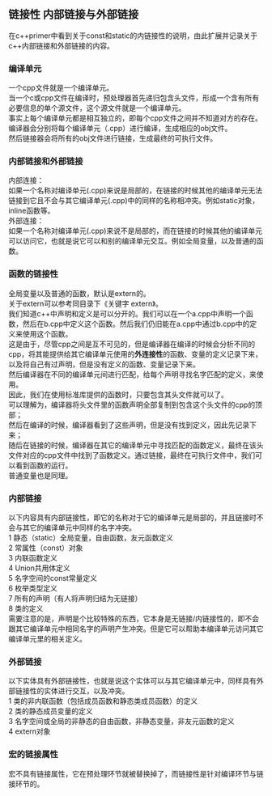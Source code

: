 ## 链接性 内部链接与外部链接
在c++primer中看到关于const和static的内链接性的说明，由此扩展并记录关于c++内部链接和外部链接的内容。   
### 编译单元
一个cpp文件就是一个编译单元。   
当一个c或cpp文件在编译时，预处理器首先递归包含头文件，形成一个含有所有必要信息的单个源文件，这个源文件就是一个编译单元。   
事实上每个编译单元都是相互独立的，即每个cpp文件之间并不知道对方的存在。  
编译器会分别将每个编译单元（.cpp）进行编译，生成相应的obj文件。   
然后链接器会将所有的obj文件进行链接，生成最终的可执行文件。   
### 内部链接和外部链接 
内部连接：   
如果一个名称对编译单元(.cpp)来说是局部的，在链接的时候其他的编译单元无法链接到它且不会与其它编译单元(.cpp)中的同样的名称相冲突。例如static对象，inline函数等。   
外部连接：   
如果一个名称对编译单元(.cpp)来说不是局部的，而在链接的时候其他的编译单元可以访问它，也就是说它可以和别的编译单元交互。例如全局变量，以及普通的函数。       
### 函数的链接性
全局变量以及普通的函数，默认是extern的。   
关于extern可以参考同目录下《关键字 extern》。   
我们知道c++中声明和定义是可以分开的。我们可以在一个a.cpp中声明一个函数，然后在b.cpp中定义这个函数。然后我们仍旧能在a.cpp中通过b.cpp中的定义来使用这个函数。   
这是由于，尽管cpp之间是互不可见的，但是编译器在编译的时候会分析不同的cpp，将其能提供给其它编译单元使用的**外连接性**的函数、变量的定义记录下来，以及将自己有过声明，但是没有定义的函数、变量记录下来。   
然后编译器在不同的编译单元间进行匹配，给每个声明寻找名字匹配的定义，来使用。   
因此，我们在使用标准库提供的函数时，只要包含其头文件就可以了。   
可以理解为，编译器将头文件里的函数声明全部复制到包含这个头文件的cpp的顶部；  
然后在编译的时候，编译器看到了这些声明，但是没有找到定义，因此先记录下来；  
随后在链接的时候，编译器在其它的编译单元中寻找匹配的函数定义，最终在该头文件对应的cpp文件中找到了函数定义。通过链接，最终在可执行文件中，我们可以看到函数的运行。   
普通变量也是同理。   
### 内部链接
以下内容具有内部链接性，即它的名称对于它的编译单元是局部的，并且链接时不会与其它的编译单元中同样的名字冲突。  
1 静态（static）全局变量，自由函数，友元函数定义    
2 常属性（const）对象   
3 内联函数定义  
4 Union共用体定义   
5 名字空间的const常量定义  
6 枚举类型定义   
7 所有的声明（有人将声明归结为无链接）  
8 类的定义   
需要注意的是，声明是个比较特殊的东西，它本身是无链接/内链接性的，即不会跟其它编译单元中相同名字的声明产生冲突。但是它可以帮助本编译单元访问其它编译单元里的相关定义。   
### 外部链接
以下实体具有外部链接性，也就是说这个实体可以与其它编译单元中，同样具有外部链接性的实体进行交互，以及冲突。   
1 类的非内联函数（包括成员函数和静态类成员函数）的定义   
2 类的静态成员变量的定义  
3 名字空间或全局的非静态的自由函数，非静态变量，非友元函数的定义  
4 extern对象  
### 宏的链接属性
宏不具有链接属性，它在预处理环节就被替换掉了，而链接性是针对编译环节与链接环节的。   